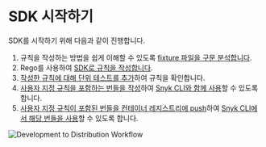 # SDK 시작하기

SDK를 시작하기 위해 다음과 같이 진행합니다.

1. 규칙을 작성하는 방법을 쉽게 이해할 수 있도록 [fixture 파일을 구문 분석합니다](parsing-an-input-file.md).
2. [​](writing-a-rule.md)Rego를 사용하여 [SDK로 규칙을 작성합니다](writing-a-rule.md).
3. [작성한 규칙에 대해 단위 테스트를 추가](testing-a-rule.md)하여 규칙을 확인합니다.
4. [사용자 지정 규칙을 포함하는 번들을 작성](bundling-rules.md)하여 [Snyk CLI와 함께 사용](../use-IaC-custom-rules-with-CLI/)할 수 있도록 합니다.
5. [사용자 지정 규칙이 포함된 번들을 컨테이너 레지스트리에 push](pushing-a-bundle.md)하여 [Snyk CLI에서 해당 번들을 사용](../use-IaC-custom-rules-with-CLI/)할 수 있도록 합니다.

![Development to Distribution Workflow](<../../../../.gitbook/assets/image (76) (1) (1).png>)
